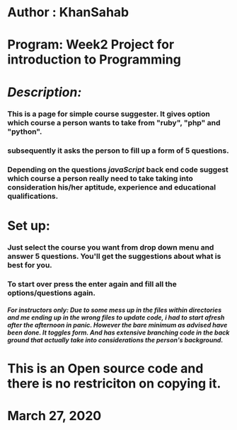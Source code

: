 # Author : KhanSahab
# Program: Week2 Project for introduction to Programming
# _Description:_
### This is a page for simple course suggester. It gives option which course a person wants to take from "ruby", "php" and "python".
### subsequently it asks the person to fill up a form of 5 questions.
### Depending on the questions *javaScript* back end code suggest which course a person really need to take taking into consideration his/her aptitude, experience and educational qualifications.
# Set up:
### Just select the course you want from drop down menu and answer 5 questions. You'll get the suggestions about what is best for you.
### To start over press the enter again and fill all the options/questions again.

##### For instructors only: Due to some _mess up_ in the files within directories and me ending up in the wrong files to update code, i had to start afresh after the afternoon in panic. However the bare minimum as advised have been done. It toggles form. And has extensive branching code in the back ground that actually take into considerations the person's background.

# This is an Open source code and there is no restriciton on copying it.
# March 27, 2020


